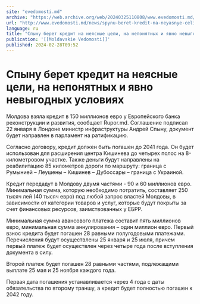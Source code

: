 ```yaml
---
site: "evedomosti.md"
archive: "https://web.archive.org/web/20240325110808/www.evedomosti.md/news/spynu-beret-kredit-na-neyasnye-celi-na-neponyatnyh-i-yavno-n"
url: "http://www.evedomosti.md/news/spynu-beret-kredit-na-neyasnye-celi-na-neponyatnyh-i-yavno-n"
language: ru
title: "Спыну берет кредит на неясные цели, на непонятных и явно невыгодных условиях"
publication: '[[Moldavskie Vedomosti]]'
published: 2024-02-28T09:52
---
```


# Спыну берет кредит на неясные цели, на непонятных и явно невыгодных условиях

Молдова взяла кредит в 150 миллионов евро у Европейского банка реконструкции и развития, сообщает Rupor.md. Соглашение подписал 22 января в Лондоне министр инфраструктуры Андрей Спыну, документ будет направлен в парламент на ратификацию.

Согласно договору, кредит должен быть погашен до 2041 года. Он будет использован для расширения центра Кишинева до четырех полос на 8-километровом участке. Также деньги будут направлены на реабилитацию 85 километров дороги по маршруту: граница с Румынией – Леушены – Кишинев – Дубоссары – граница с Украиной.

Кредит передадут в Молдову двумя частями - 90 и 60 миллионов евро. Минимальная сумма, которую необходимо потратить, составляет 250 тысяч лей (40 тысяч евро) под любой запрос властей Молдовы, в зависимости от категории товаров и услуг, которые будут покрыты за счет финансовых ресурсов, заимствованных у ЕБРР.

Минимальная сумма авансового платежа составит пять миллионов евро, минимальная сумма аннулирования – один миллион евро. Первый взнос кредита будет погашен 28 равными полугодовыми платежами. Перечисления будут осуществлены 25 января и 25 июля, причем первый платеж будет осуществлен через четыре года после вступления документа в силу.

Второй платеж будет погашен 28 равными частями, подлежащими выплате 25 мая и 25 ноября каждого года.

Первая дата погашения устанавливается через 4 года с даты обязательства по второму траншу, а кредит будет полностью погашен к 2042 году.